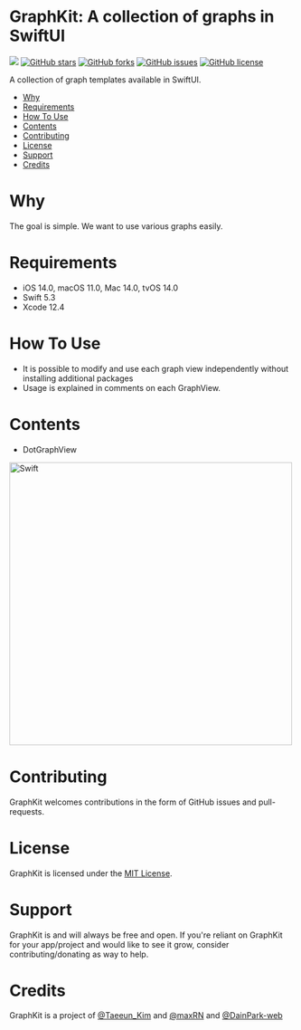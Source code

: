 # GraphKit: A collection of graphs in SwiftUI

![](https://img.shields.io/badge/-Swift-orange) [![GitHub stars](https://img.shields.io/github/stars/Taeeun-Kim/GraphKit)](https://github.com/Taeeun-Kim/GraphKit/stargazers) [![GitHub forks](https://img.shields.io/github/forks/Taeeun-Kim/GraphKit)](https://github.com/Taeeun-Kim/GraphKit/network) [![GitHub issues](https://img.shields.io/github/issues/Taeeun-Kim/GraphKit)](https://github.com/Taeeun-Kim/GraphKit/issues) [![GitHub license](https://img.shields.io/github/license/Taeeun-Kim/GraphKit)](https://github.com/Taeeun-Kim/GraphKit/blob/main/LICENSE)

A collection of graph templates available in SwiftUI.

- [Why](#why)
- [Requirements](#requirements)
- [How To Use](#howToUse)
- [Contents](#contents)
- [Contributing](#contributing)
- [License](#license)
- [Support](#support)
- [Credits](#credits)

# Why

The goal is simple.
We want to use various graphs easily.

# Requirements

- iOS 14.0, macOS 11.0, Mac 14.0, tvOS 14.0
- Swift 5.3
- Xcode 12.4

# How To Use

- It is possible to modify and use each graph view independently without installing additional packages
- Usage is explained in comments on each GraphView.

# Contents

- DotGraphView

<img align="center" alt="Swift" width="500px" src="img/DotView.png"/>

# Contributing

GraphKit welcomes contributions in the form of GitHub issues and pull-requests.

# License

GraphKit is licensed under the [MIT License](https://vmanot.mit-license.org).

# Support

GraphKit is and will always be free and open. If you're reliant on GraphKit for your app/project and would like to see it grow, consider contributing/donating as way to help.

# Credits

GraphKit is a project of [@Taeeun_Kim](https://github.com/Taeeun-Kim) and [@maxRN](https://github.com/maxRN) and [@DainPark-web](https://github.com/DainPark-web)
